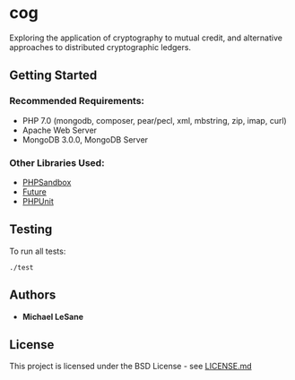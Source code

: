 # cog

Exploring the application of cryptography to mutual credit, and alternative approaches to distributed cryptographic ledgers.

## Getting Started

### Recommended Requirements:

* PHP 7.0 (mongodb, composer, pear/pecl, xml, mbstring, zip, imap, curl)
* Apache Web Server
* MongoDB 3.0.0, MongoDB Server

### Other Libraries Used:

* [PHPSandbox](https://github.com/Corveda/PHPSandbox)
* [Future](https://github.com/mnlesane/future)
* [PHPUnit](https://github.com/sebastianbergmann/phpunit)

## Testing

To run all tests:

```
./test
```

## Authors

* **Michael LeSane**

## License

This project is licensed under the BSD License - see [LICENSE.md](LICENSE.md)

